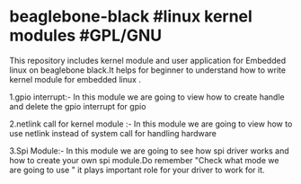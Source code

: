 # beaglebone-black #linux kernel modules #GPL/GNU

This repository includes kernel module and user application for Embedded linux on beaglebone black.It helps for beginner to understand how to write kernel module for embedded linux .


1.gpio interrupt:-
  In this module we are going to view how to create handle and delete the gpio interrupt for gpio 

2.netlink call for kernel module :- 
  In this module we are going to view how to use netlink instead of system call for handling hardware

3.Spi Module:-
  In this module we are going to see how spi driver works and how to create your own spi module.Do remember "Check what 
  mode we are going to use " it plays important role for your driver to work for it.
